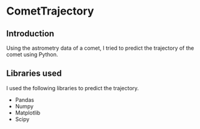 # CometTrajectory
## Introduction
Using the astrometry data of a comet, I tried to predict the trajectory of the comet using Python. 
## Libraries used
I used the following libraries to predict the trajectory.
- Pandas
- Numpy
- Matplotlib
- Scipy
